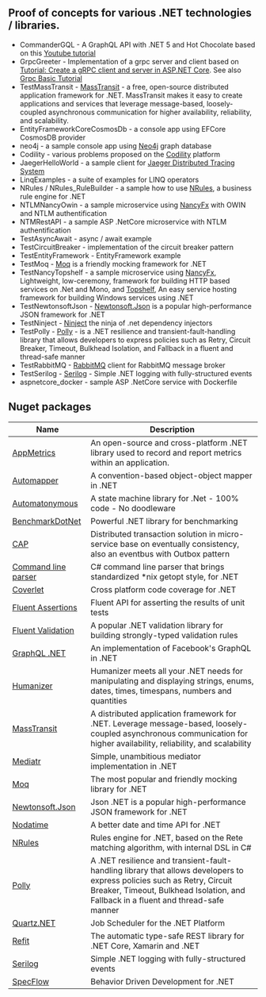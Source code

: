 ## Proof of concepts for various .NET technologies / libraries.

* CommanderGQL - A GraphQL API with .NET 5 and Hot Chocolate based on this [Youtube tutorial](https://www.youtube.com/watch?v=HuN94qNwQmM)
* GrpcGreeter - Implementation of a grpc server and client based on [Tutorial: Create a gRPC client and server in ASP.NET Core](https://learn.microsoft.com/en-us/aspnet/core/tutorials/grpc/grpc-start?view=aspnetcore-3.1&tabs=visual-studio). See also [Grpc Basic Tutorial](https://grpc.io/docs/languages/csharp/basics/)
* TestMassTransit - [MassTransit](https://masstransit-project.com/) - a free, open-source distributed application framework for .NET. MassTransit makes it easy to create applications and services that leverage message-based, loosely-coupled asynchronous communication for higher availability, reliability, and scalability.
* EntityFrameworkCoreCosmosDb - a console app using EFCore CosmosDB provider
* neo4j - a sample console app using [Neo4j](https://neo4j.com/) graph database 
* Codility - various problems proposed on the [Codility](https://www.codility.com/) platform
* JaegerHelloWorld - a sample client for [Jaeger Distributed Tracing System](https://github.com/jaegertracing)
* LinqExamples - a suite of examples for LINQ operators
* NRules / NRules_RuleBuilder - a sample how to use [NRules](https://github.com/NRules/NRules), a business rule engine for .NET
* NTLMNancyOwin - a sample microservice using [NancyFx](https://github.com/NancyFx/Nancy) with OWIN and NTLM authentification
* NTMRestAPI - a sample ASP .NetCore microservice with NTLM authentification
* TestAsyncAwait - async / await example
* TestCircuitBreaker - implementation of the circuit breaker pattern
* TestEntityFramework - EntityFramework example
* TestMoq - [Moq](https://github.com/moq/moq4) is a friendly mocking framework for .NET
* TestNancyTopshelf - a sample microservice using [NancyFx](https://github.com/NancyFx/Nancy), Lightweight, low-ceremony, framework for building HTTP based services on .Net and Mono, and [Topshelf](https://github.com/Topshelf/Topshelf), An easy service hosting framework for building Windows services using .NET
* TestNewtonsoftJson - [Newtonsoft.Json](https://github.com/JamesNK/Newtonsoft.Json) is a popular high-performance JSON framework for .NET
* TestNinject - [Ninject](https://github.com/ninject/Ninject) the ninja of .net dependency injectors
* TestPolly - [Polly](https://github.com/App-vNext/Polly) - is a .NET resilience and transient-fault-handling library that allows developers to express policies such as Retry, Circuit Breaker, Timeout, Bulkhead Isolation, and Fallback in a fluent and thread-safe manner
* TestRabbitMQ - [RabbitMQ](https://github.com/rabbitmq/rabbitmq-dotnet-client) client for RabbitMQ message broker
* TestSerilog - [Serilog](https://github.com/serilog/serilog) - Simple .NET logging with fully-structured events
* aspnetcore_docker - sample ASP .NetCore service with Dockerfile
## Nuget packages

| Name |  Description |
| ----------- | ----------- |
| [AppMetrics](https://github.com/AppMetrics/AppMetrics) | An open-source and cross-platform .NET library used to record and report metrics within an application. |
| [Automapper](https://github.com/AutoMapper/AutoMapper)| A convention-based object-object mapper in .NET |
| [Automatonymous](https://github.com/MassTransit/Automatonymous) | A state machine library for .Net - 100% code - No doodleware |
| [BenchmarkDotNet](https://github.com/dotnet/BenchmarkDotNet) | Powerful .NET library for benchmarking |
| [CAP](https://github.com/dotnetcore/CAP) | Distributed transaction solution in micro-service base on eventually consistency, also an eventbus with Outbox pattern |
| [Command line parser](https://github.com/commandlineparser/commandline)| C# command line parser that brings standardized *nix getopt style, for .NET |
| [Coverlet](https://github.com/coverlet-coverage/coverlet) | Cross platform code coverage for .NET |
| [Fluent Assertions](https://github.com/fluentassertions/fluentassertions) | Fluent API for asserting the results of unit tests |
| [Fluent Validation](https://github.com/FluentValidation/FluentValidation) | A popular .NET validation library for building strongly-typed validation rules |
| [GraphQL .NET](https://github.com/graphql-dotnet/graphql-dotnet) | An implementation of Facebook's GraphQL in .NET |
| [Humanizer](https://github.com/Humanizr/Humanizer)| Humanizer meets all your .NET needs for manipulating and displaying strings, enums, dates, times, timespans, numbers and quantities |
| [MassTransit](https://github.com/MassTransit/MassTransit) | A distributed application framework for .NET. Leverage message-based, loosely-coupled asynchronous communication for higher availability, reliability, and scalability |
| [Mediatr](https://github.com/jbogard/MediatR)| Simple, unambitious mediator implementation in .NET |
| [Moq](https://github.com/moq/moq4) | The most popular and friendly mocking library for .NET |
| [Newtonsoft.Json](https://github.com/JamesNK/Newtonsoft.Json) | Json .NET is a popular high-performance JSON framework for .NET |
| [Nodatime](https://github.com/nodatime/nodatime) | A better date and time API for .NET |
| [NRules](https://github.com/NRules/NRules) | Rules engine for .NET, based on the Rete matching algorithm, with internal DSL in C# |
| [Polly](https://github.com/App-vNext/Polly) | A .NET resilience and transient-fault-handling library that allows developers to express policies such as Retry, Circuit Breaker, Timeout, Bulkhead Isolation, and Fallback in a fluent and thread-safe manner |
| [Quartz.NET](https://github.com/quartznet/quartznet)| Job Scheduler for the .NET Platform |
| [Refit](https://github.com/reactiveui/refit) | The automatic type-safe REST library for .NET Core, Xamarin and .NET |
| [Serilog](https://github.com/serilog/serilog) | Simple .NET logging with fully-structured events |
| [SpecFlow](https://specflow.org/) | Behavior Driven Development for .NET  |


